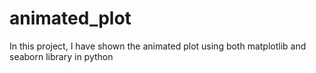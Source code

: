 # animated_plot

In this project, I have shown the animated plot using both matplotlib and seaborn library in python  
